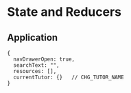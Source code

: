 # State and Reducers

## Application

```
{
  navDrawerOpen: true,
  searchText: "",
  resources: [],
  currentTutor: {}   // CHG_TUTOR_NAME
}
```

